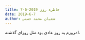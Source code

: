 ```yaml
---
title: خاطره روز 2019-6-7
date: 2019-6-7
author: شعبان محمد حسنی
---
```


امروزم یه روز عادی بود مثل روزای گذشته.